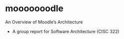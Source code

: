 # mooooooodle
An Overview of Moodle’s Architecture
- A group report for Software Architecture (CISC 322)
